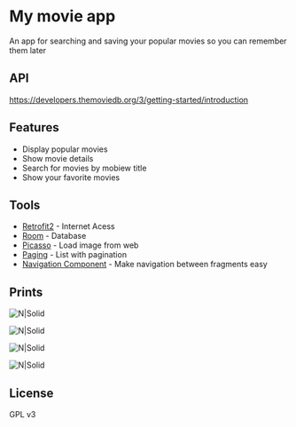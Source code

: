 # My movie app
 An app for searching and saving your popular movies so you can remember them later

## API

https://developers.themoviedb.org/3/getting-started/introduction
 
## Features

* Display popular movies
* Show movie details
* Search for movies by mobiew title
* Show your favorite movies

## Tools


- [Retrofit2](https://square.github.io/retrofit/) - Internet Acess
- [Room](https://developer.android.com/training/data-storage/room) - Database
- [Picasso](https://square.github.io/picasso/) - Load image from web
- [Paging](https://developer.android.com/topic/libraries/architecture/paging) - List with pagination 
- [Navigation Component](https://developer.android.com/guide/navigation/navigation-getting-started) - Make navigation between fragments easy

 
 ## Prints
![N|Solid](https://images-wixmp-ed30a86b8c4ca887773594c2.wixmp.com/f/097f4b40-d385-4bf0-89ab-73b909eb2e0e/dehriqr-fe886b96-a0da-434a-8493-286940056e3a.png?token=eyJ0eXAiOiJKV1QiLCJhbGciOiJIUzI1NiJ9.eyJzdWIiOiJ1cm46YXBwOiIsImlzcyI6InVybjphcHA6Iiwib2JqIjpbW3sicGF0aCI6IlwvZlwvMDk3ZjRiNDAtZDM4NS00YmYwLTg5YWItNzNiOTA5ZWIyZTBlXC9kZWhyaXFyLWZlODg2Yjk2LWEwZGEtNDM0YS04NDkzLTI4Njk0MDA1NmUzYS5wbmcifV1dLCJhdWQiOlsidXJuOnNlcnZpY2U6ZmlsZS5kb3dubG9hZCJdfQ.PyQ6IeNCAsWG2rdVS8boKhlNXgcv8CIn2YR3VztyoA4)

![N|Solid](https://images-wixmp-ed30a86b8c4ca887773594c2.wixmp.com/f/097f4b40-d385-4bf0-89ab-73b909eb2e0e/dehrir2-4d4886f7-02db-4b6d-b008-31a3bc9f3c34.png?token=eyJ0eXAiOiJKV1QiLCJhbGciOiJIUzI1NiJ9.eyJzdWIiOiJ1cm46YXBwOiIsImlzcyI6InVybjphcHA6Iiwib2JqIjpbW3sicGF0aCI6IlwvZlwvMDk3ZjRiNDAtZDM4NS00YmYwLTg5YWItNzNiOTA5ZWIyZTBlXC9kZWhyaXIyLTRkNDg4NmY3LTAyZGItNGI2ZC1iMDA4LTMxYTNiYzlmM2MzNC5wbmcifV1dLCJhdWQiOlsidXJuOnNlcnZpY2U6ZmlsZS5kb3dubG9hZCJdfQ.1RJZLulDHiN7owBQLOLvP5KICYd8w8F1y6PrCZgBE7o)

![N|Solid](https://images-wixmp-ed30a86b8c4ca887773594c2.wixmp.com/f/097f4b40-d385-4bf0-89ab-73b909eb2e0e/dehriqf-68363b10-8b51-4037-8cc7-6c2a955827d8.png?token=eyJ0eXAiOiJKV1QiLCJhbGciOiJIUzI1NiJ9.eyJzdWIiOiJ1cm46YXBwOiIsImlzcyI6InVybjphcHA6Iiwib2JqIjpbW3sicGF0aCI6IlwvZlwvMDk3ZjRiNDAtZDM4NS00YmYwLTg5YWItNzNiOTA5ZWIyZTBlXC9kZWhyaXFmLTY4MzYzYjEwLThiNTEtNDAzNy04Y2M3LTZjMmE5NTU4MjdkOC5wbmcifV1dLCJhdWQiOlsidXJuOnNlcnZpY2U6ZmlsZS5kb3dubG9hZCJdfQ.ELXGF-_0HRKSX-L-6r3V2b73RI--tptxJhuPuQ27DDE)

![N|Solid](https://images-wixmp-ed30a86b8c4ca887773594c2.wixmp.com/f/097f4b40-d385-4bf0-89ab-73b909eb2e0e/dehriqk-9e008be9-ac3f-4e04-a12e-b4e7463e3663.png?token=eyJ0eXAiOiJKV1QiLCJhbGciOiJIUzI1NiJ9.eyJzdWIiOiJ1cm46YXBwOiIsImlzcyI6InVybjphcHA6Iiwib2JqIjpbW3sicGF0aCI6IlwvZlwvMDk3ZjRiNDAtZDM4NS00YmYwLTg5YWItNzNiOTA5ZWIyZTBlXC9kZWhyaXFrLTllMDA4YmU5LWFjM2YtNGUwNC1hMTJlLWI0ZTc0NjNlMzY2My5wbmcifV1dLCJhdWQiOlsidXJuOnNlcnZpY2U6ZmlsZS5kb3dubG9hZCJdfQ.KzTwm6JjtL2-zSyrUWzeE3EkTckntm8rPNCKoKeg0Lc)



## License

GPL v3
